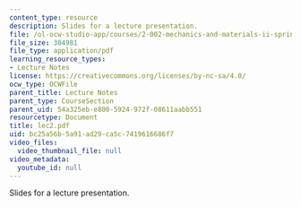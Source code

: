 ```yaml
---
content_type: resource
description: Slides for a lecture presentation.
file: /ol-ocw-studio-app/courses/2-002-mechanics-and-materials-ii-spring-2004/bc25a56b5a91ad29ca5c7419616686f7_lec2.pdf
file_size: 304981
file_type: application/pdf
learning_resource_types:
- Lecture Notes
license: https://creativecommons.org/licenses/by-nc-sa/4.0/
ocw_type: OCWFile
parent_title: Lecture Notes
parent_type: CourseSection
parent_uid: 54a325eb-e800-5924-972f-08611aabb551
resourcetype: Document
title: lec2.pdf
uid: bc25a56b-5a91-ad29-ca5c-7419616686f7
video_files:
  video_thumbnail_file: null
video_metadata:
  youtube_id: null
---
```

Slides for a lecture presentation.